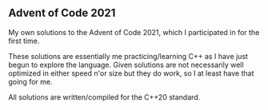 ## Advent of Code 2021
My own solutions to the Advent of Code 2021, which I participated in for the first time.

These solutions are essentially me practicing/learning C++ as I have just begun to explore the language. Given solutions are not necessarily well optimized in either speed n'or size but they do work, so I at least have that going for me.

All solutions are written/compiled for the C++20 standard.